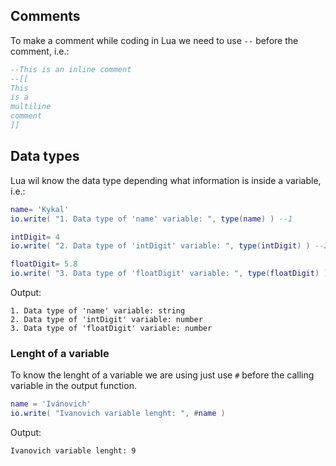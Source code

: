 ## Comments
To make a comment while coding in Lua we need to use ``--`` before the comment, i.e.:

```Lua
--This is an inline comment
--[[
This
is a
multiline
comment
]]
```

## Data types
Lua wil know the data type depending what information is inside a variable, i.e.:

```Lua
name= 'Kykal'
io.write( "1. Data type of 'name' variable: ", type(name) ) --1

intDigit= 4
io.write( "2. Data type of 'intDigit' variable: ", type(intDigit) ) --2

floatDigit= 5.8
io.write( "3. Data type of 'floatDigit' variable: ", type(floatDigit) ) --3
```

Output:
```
1. Data type of 'name' variable: string
2. Data type of 'intDigit' variable: number
3. Data type of 'floatDigit' variable: number
```

### Lenght of a variable
To know the lenght of a variable we are using just use ``#`` before the calling variable in the output function.
```Lua
name = 'Ivánovich'
io.write( "Ivanovich variable lenght: ", #name )
```
Output:
```
Ivanovich variable lenght: 9
```
